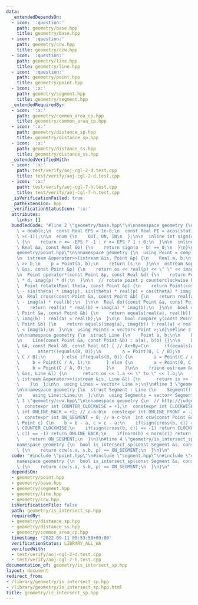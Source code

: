 ```yaml
---
data:
  _extendedDependsOn:
  - icon: ':question:'
    path: geometry/base.hpp
    title: geometry/base.hpp
  - icon: ':question:'
    path: geometry/ccw.hpp
    title: geometry/ccw.hpp
  - icon: ':question:'
    path: geometry/line.hpp
    title: geometry/line.hpp
  - icon: ':question:'
    path: geometry/point.hpp
    title: geometry/point.hpp
  - icon: ':x:'
    path: geometry/segment.hpp
    title: geometry/segment.hpp
  _extendedRequiredBy:
  - icon: ':x:'
    path: geometry/common_area_cp.hpp
    title: geometry/common_area_cp.hpp
  - icon: ':x:'
    path: geometry/distance_sp.hpp
    title: geometry/distance_sp.hpp
  - icon: ':x:'
    path: geometry/distance_ss.hpp
    title: geometry/distance_ss.hpp
  _extendedVerifiedWith:
  - icon: ':x:'
    path: test/verify/aoj-cgl-2-d.test.cpp
    title: test/verify/aoj-cgl-2-d.test.cpp
  - icon: ':x:'
    path: test/verify/aoj-cgl-7-h.test.cpp
    title: test/verify/aoj-cgl-7-h.test.cpp
  _isVerificationFailed: true
  _pathExtension: hpp
  _verificationStatusIcon: ':x:'
  attributes:
    links: []
  bundledCode: "#line 2 \"geometry/base.hpp\"\n\nnamespace geometry {\n  using Real\
    \ = double;\n  const Real EPS = 1e-8;\n  const Real PI = acos(static_cast< Real\
    \ >(-1));\n\n  enum {\n    OUT, ON, IN\n  };\n\n  inline int sign(const Real &r)\
    \ {\n    return r <= -EPS ? -1 : r >= EPS ? 1 : 0;\n  }\n\n  inline bool equals(const\
    \ Real &a, const Real &b) {\n    return sign(a - b) == 0;\n  }\n}\n#line 3 \"\
    geometry/point.hpp\"\n\nnamespace geometry {\n  using Point = complex< Real >;\n\
    \n  istream &operator>>(istream &is, Point &p) {\n    Real a, b;\n    is >> a\
    \ >> b;\n    p = Point(a, b);\n    return is;\n  }\n\n  ostream &operator<<(ostream\
    \ &os, const Point &p) {\n    return os << real(p) << \" \" << imag(p);\n  }\n\
    \n  Point operator*(const Point &p, const Real &d) {\n    return Point(real(p)\
    \ * d, imag(p) * d);\n  }\n\n  // rotate point p counterclockwise by theta rad\n\
    \  Point rotate(Real theta, const Point &p) {\n    return Point(cos(theta) * real(p)\
    \ - sin(theta) * imag(p), sin(theta) * real(p) + cos(theta) * imag(p));\n  }\n\
    \n  Real cross(const Point &a, const Point &b) {\n    return real(a) * imag(b)\
    \ - imag(a) * real(b);\n  }\n\n  Real dot(const Point &a, const Point &b) {\n\
    \    return real(a) * real(b) + imag(a) * imag(b);\n  }\n\n  bool compare_x(const\
    \ Point &a, const Point &b) {\n    return equals(real(a), real(b)) ? imag(a) <\
    \ imag(b) : real(a) < real(b);\n  }\n\n  bool compare_y(const Point &a, const\
    \ Point &b) {\n    return equals(imag(a), imag(b)) ? real(a) < real(b) : imag(a)\
    \ < imag(b);\n  }\n\n  using Points = vector< Point >;\n}\n#line 3 \"geometry/line.hpp\"\
    \n\nnamespace geometry {\n  struct Line {\n    Point a, b;\n\n    Line() = default;\n\
    \n    Line(const Point &a, const Point &b) : a(a), b(b) {}\n\n    Line(const Real\
    \ &A, const Real &B, const Real &C) { // Ax+By=C\n      if(equals(A, 0)) {\n \
    \       assert(!equals(B, 0));\n        a = Point(0, C / B);\n        b = Point(1,\
    \ C / B);\n      } else if(equals(B, 0)) {\n        a = Point(C / A, 0);\n   \
    \     b = Point(C / A, 1);\n      } else {\n        a = Point(0, C / B);\n   \
    \     b = Point(C / A, 0);\n      }\n    }\n\n    friend ostream &operator<<(ostream\
    \ &os, Line &l) {\n      return os << l.a << \" to \" << l.b;\n    }\n\n    friend\
    \ istream &operator>>(istream &is, Line &l) {\n      return is >> l.a >> l.b;\n\
    \    }\n  };\n\n  using Lines = vector< Line >;\n}\n#line 3 \"geometry/segment.hpp\"\
    \n\nnamespace geometry {\n  struct Segment : Line {\n    Segment() = default;\n\
    \n    using Line::Line;\n  };\n\n  using Segments = vector< Segment >;\n}\n#line\
    \ 3 \"geometry/ccw.hpp\"\n\nnamespace geometry {\n  // http://judge.u-aizu.ac.jp/onlinejudge/description.jsp?id=CGL_1_C\n\
    \  constexpr int COUNTER_CLOCKWISE = +1;\n  constexpr int CLOCKWISE = -1;\n  constexpr\
    \ int ONLINE_BACK = +2; // c-a-b\n  constexpr int ONLINE_FRONT = -2; // a-b-c\n\
    \  constexpr int ON_SEGMENT = 0; // a-c-b\n  int ccw(const Point &a, Point b,\
    \ Point c) {\n    b = b - a, c = c - a;\n    if(sign(cross(b, c)) == +1) return\
    \ COUNTER_CLOCKWISE;\n    if(sign(cross(b, c)) == -1) return CLOCKWISE;\n    if(sign(dot(b,\
    \ c)) == -1) return ONLINE_BACK;\n    if(norm(b) < norm(c)) return ONLINE_FRONT;\n\
    \    return ON_SEGMENT;\n  }\n}\n#line 4 \"geometry/is_intersect_sp.hpp\"\n\n\
    namespace geometry {\n  bool is_intersect_sp(const Segment &s, const Point &p)\
    \ {\n    return ccw(s.a, s.b, p) == ON_SEGMENT;\n  }\n}\n"
  code: "#include \"point.hpp\"\n#include \"segment.hpp\"\n#include \"ccw.hpp\"\n\n\
    namespace geometry {\n  bool is_intersect_sp(const Segment &s, const Point &p)\
    \ {\n    return ccw(s.a, s.b, p) == ON_SEGMENT;\n  }\n}\n"
  dependsOn:
  - geometry/point.hpp
  - geometry/base.hpp
  - geometry/segment.hpp
  - geometry/line.hpp
  - geometry/ccw.hpp
  isVerificationFile: false
  path: geometry/is_intersect_sp.hpp
  requiredBy:
  - geometry/distance_sp.hpp
  - geometry/distance_ss.hpp
  - geometry/common_area_cp.hpp
  timestamp: '2022-09-11 00:53:50+09:00'
  verificationStatus: LIBRARY_ALL_WA
  verifiedWith:
  - test/verify/aoj-cgl-2-d.test.cpp
  - test/verify/aoj-cgl-7-h.test.cpp
documentation_of: geometry/is_intersect_sp.hpp
layout: document
redirect_from:
- /library/geometry/is_intersect_sp.hpp
- /library/geometry/is_intersect_sp.hpp.html
title: geometry/is_intersect_sp.hpp
---
```

